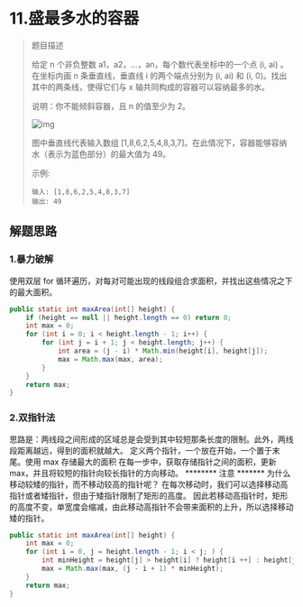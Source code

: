 # 11.盛最多水的容器

> 题目描述
>
> 给定 n 个非负整数 a1，a2，...，an，每个数代表坐标中的一个点 (i, ai) 。在坐标内画 n 条垂直线，垂直线 i 的两个端点分别为 (i, ai) 和 (i, 0)。找出其中的两条线，使得它们与 x 轴共同构成的容器可以容纳最多的水。
>
> 说明：你不能倾斜容器，且 n 的值至少为 2。
>
> ![img](https://aliyun-lc-upload.oss-cn-hangzhou.aliyuncs.com/aliyun-lc-upload/uploads/2018/07/25/question_11.jpg)
>
> 图中垂直线代表输入数组 [1,8,6,2,5,4,8,3,7]。在此情况下，容器能够容纳水（表示为蓝色部分）的最大值为 49。
> 
> 示例:
>
> ```
> 输入: [1,8,6,2,5,4,8,3,7]
> 输出: 49
> ```

## 解题思路

### 1.暴力破解

使用双层 for 循环遍历，对每对可能出现的线段组合求面积，并找出这些情况之下的最大面积。

```java
public static int maxArea(int[] height) {
    if (height == null || height.length == 0) return 0;
    int max = 0;
    for (int i = 0; i < height.length - 1; i++) {
        for (int j = i + 1; j < height.length; j++) {
            int area = (j - i) * Math.min(height[i], height[j]);
            max = Math.max(max, area);
        }
    }
    return max;
}
```

### 2.双指针法

思路是：两线段之间形成的区域总是会受到其中较短那条长度的限制。此外，两线段距离越远，得到的面积就越大。
定义两个指针，一个放在开始，一个置于末尾。使用 max 存储最大的面积
在每一步中，获取存储指针之间的面积，更新 max，并且将较短的指针向较长指针的方向移动。
******** 注意 *******
为什么移动较矮的指针，而不移动较高的指针呢？
在每次移动时，我们可以选择移动高指针或者矮指针，但由于矮指针限制了矩形的高度。
因此若移动高指针时，矩形的高度不变，单宽度会缩减，由此移动高指针不会带来面积的上升，所以选择移动矮的指针。

```java
public static int maxArea(int[] height) {
    int max = 0;
    for (int i = 0, j = height.length - 1; i < j; ) {
        int minHeight = height[j] > height[i] ? height[i ++] : height[j --];
        max = Math.max(max, (j - i + 1) * minHeight);
    }
    return max;
}
```